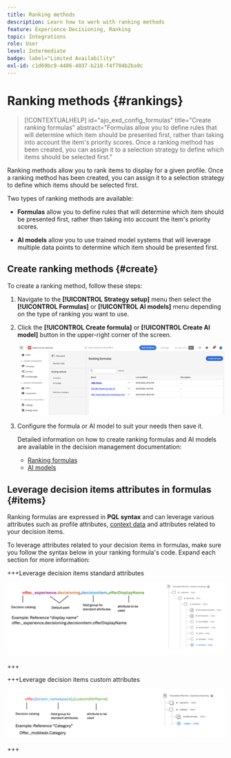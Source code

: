 ```yaml
---
title: Ranking methods
description: Learn how to work with ranking methods
feature: Experience Decisioning, Ranking
topic: Integrations
role: User
level: Intermediate
badge: label="Limited Availability"
exl-id: c1d69bc9-4486-4037-b218-f4f704b2ba9c
---
```

# Ranking methods {#rankings}

>[!CONTEXTUALHELP]
>id="ajo_exd_config_formulas"
>title="Create ranking formulas"
>abstract="Formulas allow you to define rules that will determine which item should be presented first, rather than taking into account the item's priority scores. Once a ranking method has been created, you can assign it to a selection strategy to define which items should be selected first."

Ranking methods allow you to rank items to display for a given profile. Once a ranking method has been created, you can assign it to a selection strategy to define which items should be selected first.

Two types of ranking methods are available:

* **Formulas** allow you to define rules that will determine which item should be presented first, rather than taking into account the item's priority scores.

* **AI models** allow you to use trained model systems that will leverage multiple data points to determine which item should be presented first.

## Create ranking methods {#create}

To create a ranking method, follow these steps:

1. Navigate to the **[!UICONTROL Strategy setup]** menu then select the **[!UICONTROL Formulas]** or **[!UICONTROL AI models]** menu depending on the type of ranking you want to use.

1. Click the **[!UICONTROL Create formula]** or **[!UICONTROL Create AI model]** button in the upper-right corner of the screen.

    ![](assets/ranking-create.png)

1. Configure the formula or AI model to suit your needs then save it.

    Detailed information on how to create ranking formulas and AI models are available in the decision management documentation:

    * [Ranking formulas](../offers/ranking/create-ranking-formulas.md)
    * [AI models](../offers/ranking/ai-models.md)


## Leverage decision items attributes in formulas {#items}

Ranking formulas are expressed in **PQL syntax** and can leverage various attributes such as profile attributes, [context data](context-data.md) and attributes related to your decision items.

To leverage attributes related to your decision items in formulas, make sure you follow the syntax below in your ranking formula's code. Expand each section for more information:

+++Leverage decision items standard attributes

![](assets/formula-attribute.png)

+++

+++Leverage decision items custom attributes

![](assets/formula-attribute-custom.png)

+++
